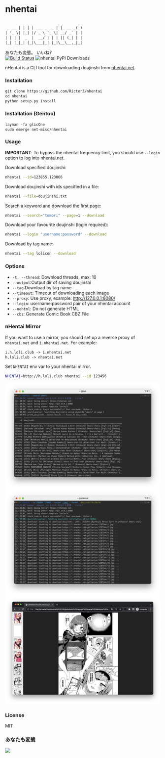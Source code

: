 nhentai
=======
           _   _            _        _
     _ __ | | | | ___ _ __ | |_ __ _(_)
    | '_ \| |_| |/ _ \ '_ \| __/ _` | |
    | | | |  _  |  __/ | | | || (_| | |
    |_| |_|_| |_|\___|_| |_|\__\__,_|_|

あなたも変態。 いいね?  
[![Build Status](https://travis-ci.org/RicterZ/nhentai.svg?branch=master)](https://travis-ci.org/RicterZ/nhentai) ![nhentai PyPI Downloads](https://img.shields.io/pypi/dm/nhentai.svg)  


nHentai is a CLI tool for downloading doujinshi from [nhentai.net](http://nhentai.net).

### Installation

    git clone https://github.com/RicterZ/nhentai
    cd nhentai
    python setup.py install
    
### Installation (Gentoo)

    layman -fa glicOne
    sudo emerge net-misc/nhentai

### Usage
**IMPORTANT**: To bypass the nhentai frequency limit, you should use `--login` option to log into nhentai.net.

Download specified doujinshi:
```bash
nhentai --id=123855,123866
```

Download doujinshi with ids specified in a file:
```bash
nhentai --file=doujinshi.txt
```

Search a keyword and download the first page:
```bash
nhentai --search="tomori" --page=1 --download
```

Download your favourite doujinshi (login required):
```bash
nhentai --login "username:password" --download
```

Download by tag name:
```bash
nhentai --tag lolicon --download
```

### Options

+ `-t, --thread`: Download threads, max: 10  
+ `--output`:Output dir of saving doujinshi  
+ `--tag`:Download by tag name  
+ `--timeout`: Timeout of downloading each image   
+ `--proxy`: Use proxy, example: http://127.0.0.1:8080/  
+ `--login`: username:password pair of your nhentai account  
+ `--nohtml`: Do not generate HTML  
+ `--cbz`: Generate Comic Book CBZ File  

### nHentai Mirror
If you want to use a mirror, you should set up a reverse proxy of `nhentai.net` and `i.nhentai.net`.
For example:

    i.h.loli.club -> i.nhentai.net
    h.loli.club -> nhentai.net

Set `NHENTAI` env var to your nhentai mirror.
```bash
NHENTAI=http://h.loli.club nhentai --id 123456
```

![](./images/search.png)  
![](./images/download.png)  
![](./images/viewer.png)  

### License  
MIT

### あなたも変態
![](./images/image.jpg)
